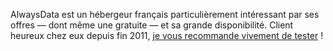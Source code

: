 AlwaysData est un hébergeur français particulièrement intéressant par ses offres — dont même une gratuite — et sa grande disponibilité. Client heureux chez eux depuis fin 2011, [je vous recommande vivement de tester](https://nho.io/alwaysdata) !
